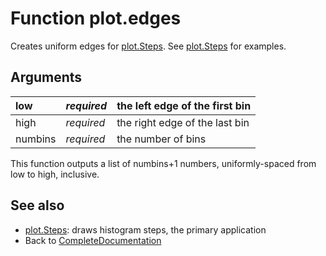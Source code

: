 # Function plot.edges #

Creates uniform edges for [plot.Steps](plotSteps.md).  See [plot.Steps](plotSteps.md) for examples.

## Arguments ##

| low | _required_ | the left edge of the first bin |
|:----|:-----------|:-------------------------------|
| high | _required_ | the right edge of the last bin |
| numbins | _required_ | the number of bins |

This function outputs a list of numbins+1 numbers, uniformly-spaced from low to high, inclusive.

## See also ##

  * [plot.Steps](plotSteps.md): draws histogram steps, the primary application
  * Back to [CompleteDocumentation](CompleteDocumentation.md)